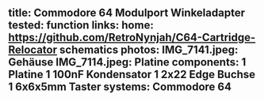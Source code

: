 title: Commodore 64 Modulport Winkeladapter
tested: function
links:
    home: https://github.com/RetroNynjah/C64-Cartridge-Relocator
    schematics
photos:
    IMG_7141.jpeg: Gehäuse
    IMG_7114.jpeg: Platine
components:
    1 Platine
    1 100nF Kondensator
    1 2x22 Edge Buchse
    1 6x6x5mm Taster
systems:
    Commodore 64
---

